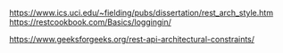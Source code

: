 
https://www.ics.uci.edu/~fielding/pubs/dissertation/rest_arch_style.htm
https://restcookbook.com/Basics/loggingin/

https://www.geeksforgeeks.org/rest-api-architectural-constraints/